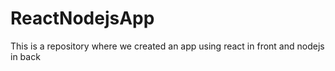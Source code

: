 # ReactNodejsApp
This is a repository where we created an app using react in front and nodejs in back
